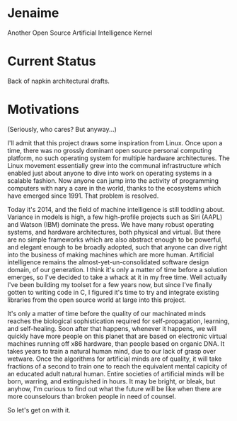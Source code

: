 Jenaime 
=======

Another Open Source Artificial Intelligence Kernel

Current Status
==============

Back of napkin architectural drafts.

Motivations 
===========

(Seriously, who cares? But anyway...)

I'll admit that this project draws some inspiration from Linux. Once upon a
time, there was no grossly dominant open source personal computing platform, no
such operating system for multiple hardware architectures. The Linux movement
essentially grew into the communal infrastructure which enabled just about
anyone to dive into work on operating systems in a scalable fashion. Now anyone
can jump into the activity of programming computers with nary a care in the
world, thanks to the ecosystems which have emerged since 1991. That problem is
resolved.

Today it's 2014, and the field of machine intelligence is still toddling about.
Variance in models is high, a few high-profile projects such as Siri (AAPL) and
Watson (IBM) dominate the press. We have many robust operating systems, and
hardware architectures, both physical and virtual. But there are no simple
frameworks which are also abstract enough to be powerful, and elegant enough to
be broadly adopted, such that anyone can dive right into the business of making
machines which are more human. Artificial intelligence remains the
almost-yet-un-consolidated software design domain, of our generation. I think
it's only a matter of time before a solution emerges, so I've decided to take a
whack at it in my free time. Well actually I've been building my toolset for a
few years now, but since I've finally gotten to writing code in C, I figured
it's time to try and integrate existing libraries from the open source world at
large into this project.

It's only a matter of time before the quality of our machinated minds reaches
the biological sophistication required for self-propagation, learning, and
self-healing. Soon after that happens, whenever it happens, we will quickly
have more people on this planet that are based on electronic virtual machines
running off x86 hardware, than people based on organic DNA. It takes years to
train a natural human mind, due to our lack of grasp over wetware. Once the
algorithms for artificial minds are of quality, it will take fractions of a
second to train one to reach the equivalent mental capicity of an educated
adult natural human. Entire societies of artificial minds will be born,
warring, and extinguished in hours. It may be bright, or bleak, but anyhow, I'm
curious to find out what the future will be like when there are more
counselours than broken people in need of counsel.

So let's get on with it.
